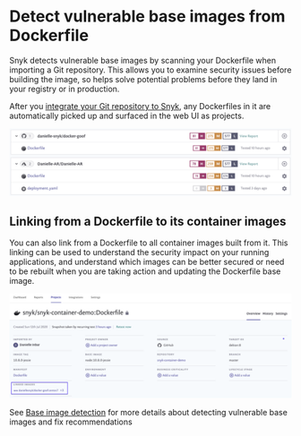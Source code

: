 # Detect vulnerable base images from Dockerfile

Snyk detects vulnerable base images by scanning your Dockerfile when importing a Git repository. This allows you to examine security issues before building the image, so helps solve potential problems before they land in your registry or in production.

After you [integrate your Git repository to Snyk](../../../integrations/git-repository-and-ci-cd-integrations-comparisons/git-repository-scm-integrations/), any Dockerfiles in it are automatically picked up and surfaced in the web UI as projects.

![](../../../.gitbook/assets/mceclip0-5-.png)

## Linking from a Dockerfile to its container images

You can also link from a Dockerfile to all container images built from it. This linking can be used to understand the security impact on your running applications, and understand which images can be better secured or need to be rebuilt when you are taking action and updating the Dockerfile base image.

![](../../../.gitbook/assets/mceclip3.png)

See [Base image detection](https://docs.snyk.io/snyk-container/getting-around-the-snyk-container-ui/base-image-detection) for more details about detecting vulnerable base images and fix recommendations
